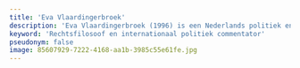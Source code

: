 ```yaml
---
title: 'Eva Vlaardingerbroek'
description: 'Eva Vlaardingerbroek (1996) is een Nederlands politiek en cultureel commentator en rechtsfilosoof. Eva behaalde in 2019 cum laude haar master aan de Universiteit Leiden en heeft het nu tot haar missie gemaakt om een conservatieve stem te zijn voor vrijheid en rechtvaardigheid in de westerse wereld. Haar levensmotto en eponiem getitelde Substack-blog is ‘Resist Much, Obey Little’.'
keyword: 'Rechtsfilosoof en internationaal politiek commentator'
pseudonym: false
image: 85607929-7222-4168-aa1b-3985c55e61fe.jpg
---
```

